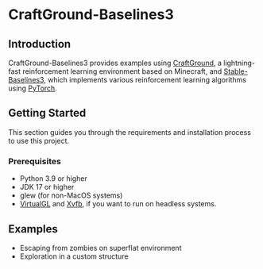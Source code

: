 # CraftGround-Baselines3

## Introduction
CraftGround-Baselines3 provides examples using [CraftGround](https://yhs0602.github.io/CraftGround/), a lightning-fast reinforcement learning environment based on Minecraft, and [Stable-Baselines3](https://stable-baselines3.readthedocs.io/en/master/), which implements various reinforcement learning algorithms using [PyTorch](https://pytorch.org/).

## Getting Started
This section guides you through the requirements and installation process to use this project.

### Prerequisites
- Python 3.9 or higher
- JDK 17 or higher
- glew (for non-MacOS systems)
- [VirtualGL](https://virtualgl.org/) and [Xvfb](https://www.x.org/releases/X11R7.6/doc/man/man1/Xvfb.1.xhtml), if you want to run on headless systems.

## Examples
- Escaping from zombies on superflat environment
- Exploration in a custom structure
